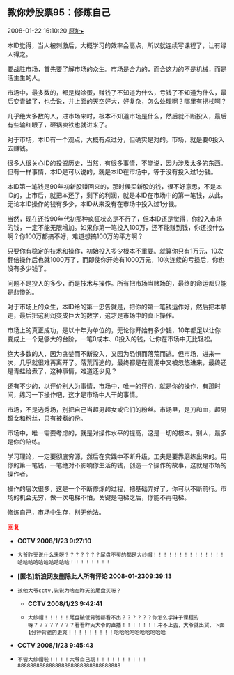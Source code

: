 ## 教你炒股票95：修炼自己
2008-01-22 16:10:20
[原址▸](http://www.fxgan.com/chan_time/2008_01_06/840.htm)



 本ID觉得，当人被刺激后，大概学习的效率会高点，所以就连续写课程了，让有缘人得之。
 
 要战胜市场，首先要了解市场的众生。市场是合力的，而合这力的不是机械，而是活生生的人。
 
 市场中，最多数的，都是糊涂蛋，赚钱了不知道为什么，亏钱了不知道为什么，最后变青蛙了，也会说，井上面的天空好大，好复杂，怎么处理啊？哪里有拐杖啊？
 
 几乎绝大多数的人，进市场来时，根本不知道市场是什么，然后就不断投入，最后有些输红眼了，砸锅卖铁也就进来了。
 
 对于市场，本ID有一个观点，大概有点过分，但确实是对的。市场，就是要0投入去赚钱。
 
 很多人很关心ID的投资历史，当然，有很多事情，不能说，因为涉及太多的东西。但有一样事情，本ID是可以说的，就是本ID在市场中，等于没有投入过1分钱。
 
 本ID第一笔钱是90年初新股赚回来的，那时候买新股的钱，很不好意思，不是本ID的，上市后，就把本还了，剩下的利润，就是本ID在市场中的第一笔钱，从此，无论本ID操作的钱有多少，本ID从来没有在市场中投入过1分钱。
 
 当然，现在还按90年代初那种疯狂状态是不行了，但本ID还是觉得，你投入市场的钱，一定不能无限增加。如果你第一笔投入100万，还不能赚到钱，你还投什么啊？你100万都搞不好，难道想搞100万的平方啊？
 
 只要你有稳定的技术和操作，初始投入多少根本不重要。就算你只有1万元，10次翻倍操作后也就1000万了，而即使你开始有1000万元，10次连续的亏损后，你也没有多少钱了。
 
 问题不是投入的多少，而是技术与操作。所有把市场当赌场的，最终的命运都只能是悲惨的。
 
 对于市场上的众生，本ID给的第一忠告就是，把你的第一笔钱运作好，然后把本拿走，最后把这利润变成巨大的数字，这才是市场中的真正操作。
 
 市场上的真正成功，是以十年为单位的，无论你开始有多少钱，10年都足以让你变成上一个足够大的台阶，一笔0成本、0投入的钱，让你在市场中无比轻松。
 
 绝大多数的人，因为贪婪而不断投入，又因为恐惧而落荒而逃。但市场，进来一次，几乎就很难再离开了。落荒而逃的，最终都是在高潮中又被忽悠进来，最终还是青蛙给煮了，这种事情，难道还少见？
 
 还有不少的，以评价别人为事情，市场中，唯一的评价，就是你的操作，有那时间，练习一下操作吧，这才是市场中人干的事情。
 
 市场，不是选秀场，别把自己当超男超女或它们的粉丝。市场里，是刀和血，超男超女和粉丝，只有被煮的份。
 
 市场中，唯一需要考虑的，就是对操作水平的提高，这是一切的根本。别人，最多是你的陪练。
 
 学习理论，一定要彻底穷源，然后在实践中不断升级，工夫是要靠磨练出来的。用你的第一笔钱，一笔绝对不影响你生活的钱，创造一个操作的故事，这就是市场的操作者。
 
 操作的层次很多，这是一个不断修炼的过程，把基础弄好了，你可以不断前行。市场的机会无穷，做一次电梯不怕，关键是电梯之后，你能不再电梯。
 
 修炼自己，市场中生存，别无他法。





<font color='red'>**回复**</font>


- **CCTV 2008/1/23 9:27:10**
- ```
  大爷昨天说什么来呀？？？？？？？尾盘不买的都是大纱帽！！！！！！！！！！！！！！
  哈哈哈哈哈哈哈哈哈哈！！！！！！！！
  ```
- **[匿名]新浪网友删除此人所有评论 2008-01-2309:39:13**
- ```
  孩他大爷cctv,说说为啥在昨天的尾盘买呀？
  ```
   - **CCTV 2008/1/23 9:42:41**
   - ```
     大纱帽！！！！！尾盘破低背驰都看不出？？？？？？你怎么学妹子课程的呀？？？？？？？？看看昨天大爷的直播！！！！！！！冲不上去，大爷就出货，下面1分钟背驰的更爽！！！！！！！！！哈哈哈哈哈哈哈哈哈哈
     ```
- **CCTV 2008/1/23 9:45:43**
- ```
  不管大纱帽啦！！！！大爷自己玩！！！！！！！！！！888888888888888888888888888888888
  ```
